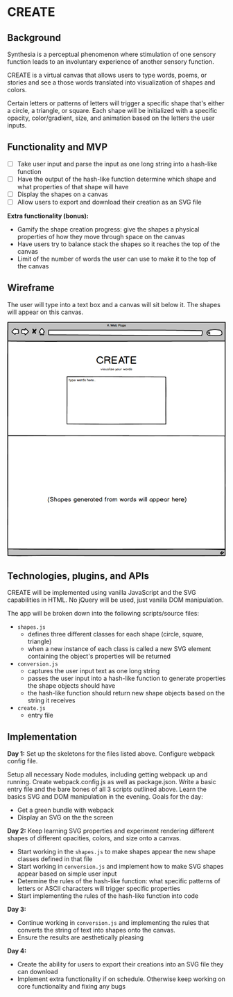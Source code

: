 # CREATE

## Background
Synthesia is a perceptual phenomenon where stimulation of one sensory function leads to an involuntary experience of another sensory function. 

CREATE is a virtual canvas that allows users to type words, poems, or stories and see a those words translated into visualization of shapes and colors. 

Certain letters or patterns of letters will trigger a specific shape that's either a circle, a triangle, or square. Each shape will be initialized with a specific opacity, color/gradient, size, and animation based on the letters the user inputs.

## Functionality and MVP
- [ ] Take user input and parse the input as one long string into a hash-like function
- [ ] Have the output of the hash-like function determine which shape and what properties of that shape will have
- [ ] Display the shapes on a canvas
- [ ] Allow users to export and download their creation as an SVG file

**Extra functionality (bonus):**
 - Gamify the shape creation progress: give the shapes a physical properties of how they move through space on the canvas
 - Have users try to balance stack the shapes so it reaches the top of the canvas
 - Limit of the number of words the user can use to make it to the top of the canvas

## Wireframe
The user will type into a text box and a canvas will sit below it. The shapes will appear on this canvas. 

![wireframe](./create.png)

## Technologies, plugins, and APIs
CREATE will be implemented using vanilla JavaScript and the SVG capabilities in HTML. No jQuery will be used, just vanilla DOM manipulation. 

The app will be broken down into the following scripts/source files:
* `shapes.js`
  * defines three different classes for each shape (circle, square, triangle)
  * when a new instance of each class is called a new SVG element containing the object's properties will be returned
* `conversion.js`
  * captures the user input text as one long string 
  * passes the user input into a hash-like function to generate properties the shape objects should have
  * the hash-like function should return new shape objects based on the string it receives
* `create.js`
  * entry file

## Implementation 
**Day 1:**
Set up the skeletons for the files listed above. Configure webpack config file.

Setup all necessary Node modules, including getting webpack up and running. Create webpack.config.js as well as package.json. Write a basic entry file and the bare bones of all 3 scripts outlined above. Learn the basics SVG and DOM manipulation in the evening. Goals for the day:

 * Get a green bundle with webpack
 * Display an SVG on the the screen

**Day 2:** 
Keep learning SVG properties and experiment rendering different shapes of different opacities, colors, and size onto a canvas.

 * Start working in the `shapes.js` to make shapes appear the new shape classes defined in that file
 * Start working in `conversion.js` and implement how to make SVG shapes appear based on simple user input 
 * Determine the rules of the hash-like function: what specific patterns of letters or ASCII characters will trigger specific properties
 * Start implementing the rules of the hash-like function into code


**Day 3:**
 * Continue working in `conversion.js` and implementing the rules that converts the string of text into shapes onto the canvas. 
 * Ensure the results are aesthetically pleasing 

**Day 4:**
 * Create the ability for users to export their creations into an SVG file they can download
 * Implement extra functionality if on schedule. Otherwise keep working on core functionality and fixing any bugs
